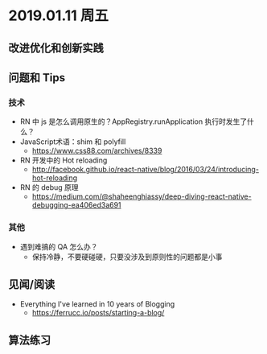 
# 2019.01.11 周五

## 改进优化和创新实践


## 问题和 Tips

### 技术
- RN 中 js 是怎么调用原生的？AppRegistry.runApplication 执行时发生了什么？
- JavaScript术语：shim 和 polyfill
  - https://www.css88.com/archives/8339
- RN 开发中的 Hot reloading 
  - http://facebook.github.io/react-native/blog/2016/03/24/introducing-hot-reloading
- RN 的 debug 原理
  - https://medium.com/@shaheenghiassy/deep-diving-react-native-debugging-ea406ed3a691

### 其他
- 遇到难搞的 QA 怎么办？
  - 保持冷静，不要硬碰硬，只要没涉及到原则性的问题都是小事


## 见闻/阅读
- Everything I've learned in 10 years of Blogging
  - https://ferrucc.io/posts/starting-a-blog/


## 算法练习
